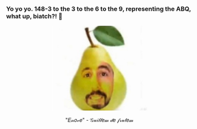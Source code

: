 ### Yo yo yo. 148-3 to the 3 to the 6 to the 9, representing the ABQ, what up, biatch?! 👋
<p align="center">
  <img width="257" height="229" src="https://raw.githubusercontent.com/cr4zyp4y4n/cr4zyp4y4n/master/GuillemdeFrutem.png">
</p>
<p align="center">
"𝐸𝓃𝑜𝓋𝑒" - 𝒢𝓊𝒾𝓁𝓁𝑒𝓂 𝒹𝑒 𝒻𝓇𝓊𝓉𝑒𝓂
</p>
<!--
**cr4zyp4y4n/cr4zyp4y4n** is a ✨ _special_ ✨ repository because its `README.md` (this file) appears on your GitHub profile.

Here are some ideas to get you started:

- 🔭 I’m currently working on ...
- 🌱 I’m currently learning ...
- 👯 I’m looking to collaborate on ...
- 🤔 I’m looking for help with ...
- 💬 Ask me about ...
- 📫 How to reach me: ...
- 😄 Pronouns: ...
- ⚡ Fun fact: ...
-->

